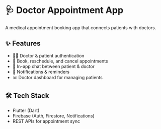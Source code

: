 # 🩺 Doctor Appointment App

A medical appointment booking app that connects patients with doctors.

## ✨ Features
- 👩‍⚕️ Doctor & patient authentication  
- 📅 Book, reschedule, and cancel appointments  
- 💬 In-app chat between patient & doctor  
- 🔔 Notifications & reminders  
- 📊 Doctor dashboard for managing patients  

## 🛠 Tech Stack
- Flutter (Dart)  
- Firebase (Auth, Firestore, Notifications)  
- REST APIs for appointment sync  
